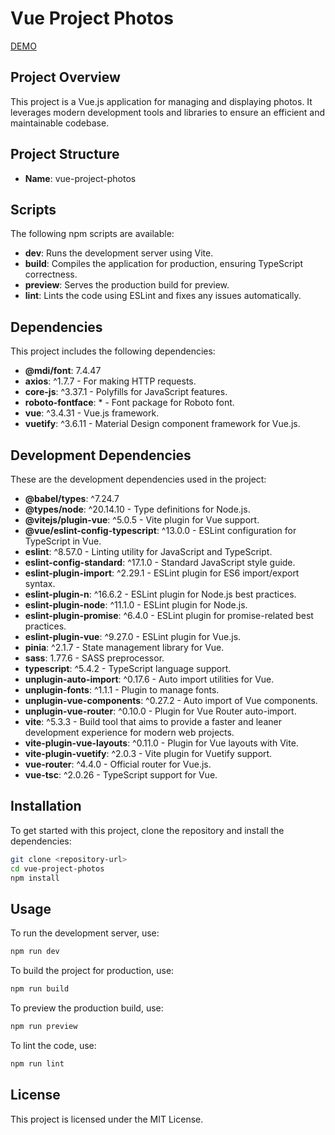 # Vue Project Photos
[DEMO](https://v-project-photos.vercel.app/)

## Project Overview
This project is a Vue.js application for managing and displaying photos. It leverages modern development tools and libraries to ensure an efficient and maintainable codebase.

## Project Structure
- **Name**: vue-project-photos

## Scripts
The following npm scripts are available:

- **dev**: Runs the development server using Vite.
- **build**: Compiles the application for production, ensuring TypeScript correctness.
- **preview**: Serves the production build for preview.
- **lint**: Lints the code using ESLint and fixes any issues automatically.

## Dependencies
This project includes the following dependencies:

- **@mdi/font**: 7.4.47
- **axios**: ^1.7.7 - For making HTTP requests.
- **core-js**: ^3.37.1 - Polyfills for JavaScript features.
- **roboto-fontface**: * - Font package for Roboto font.
- **vue**: ^3.4.31 - Vue.js framework.
- **vuetify**: ^3.6.11 - Material Design component framework for Vue.js.

## Development Dependencies
These are the development dependencies used in the project:

- **@babel/types**: ^7.24.7
- **@types/node**: ^20.14.10 - Type definitions for Node.js.
- **@vitejs/plugin-vue**: ^5.0.5 - Vite plugin for Vue support.
- **@vue/eslint-config-typescript**: ^13.0.0 - ESLint configuration for TypeScript in Vue.
- **eslint**: ^8.57.0 - Linting utility for JavaScript and TypeScript.
- **eslint-config-standard**: ^17.1.0 - Standard JavaScript style guide.
- **eslint-plugin-import**: ^2.29.1 - ESLint plugin for ES6 import/export syntax.
- **eslint-plugin-n**: ^16.6.2 - ESLint plugin for Node.js best practices.
- **eslint-plugin-node**: ^11.1.0 - ESLint plugin for Node.js.
- **eslint-plugin-promise**: ^6.4.0 - ESLint plugin for promise-related best practices.
- **eslint-plugin-vue**: ^9.27.0 - ESLint plugin for Vue.js.
- **pinia**: ^2.1.7 - State management library for Vue.
- **sass**: 1.77.6 - SASS preprocessor.
- **typescript**: ^5.4.2 - TypeScript language support.
- **unplugin-auto-import**: ^0.17.6 - Auto import utilities for Vue.
- **unplugin-fonts**: ^1.1.1 - Plugin to manage fonts.
- **unplugin-vue-components**: ^0.27.2 - Auto import of Vue components.
- **unplugin-vue-router**: ^0.10.0 - Plugin for Vue Router auto-import.
- **vite**: ^5.3.3 - Build tool that aims to provide a faster and leaner development experience for modern web projects.
- **vite-plugin-vue-layouts**: ^0.11.0 - Plugin for Vue layouts with Vite.
- **vite-plugin-vuetify**: ^2.0.3 - Vite plugin for Vuetify support.
- **vue-router**: ^4.4.0 - Official router for Vue.js.
- **vue-tsc**: ^2.0.26 - TypeScript support for Vue.

## Installation
To get started with this project, clone the repository and install the dependencies:

```bash
git clone <repository-url>
cd vue-project-photos
npm install
```

## Usage
To run the development server, use:

```bash
npm run dev
```

To build the project for production, use:

```bash
npm run build
```

To preview the production build, use:

```bash
npm run preview
```

To lint the code, use:

```bash
npm run lint
```

## License
This project is licensed under the MIT License.
